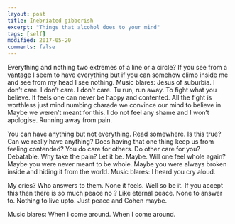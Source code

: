 ```yaml
---
layout: post
title: Inebriated gibberish
excerpt: "Things that alcohol does to your mind"
tags: [self]
modified: 2017-05-20
comments: false
---
```

Everything and nothing two extremes of a line or a circle? If you see from a vantage I seem to have everything but if you can somehow climb inside me and see from my head I see nothing. Music blares: Jesus of suburbia. I don’t care. I don’t care. I don’t care. Tu run, run away. To fight what you believe. 
It feels one can never be happy and contented. All the fight is worthless just mind numbing charade we convince our mind to believe in. Maybe we weren’t meant for this. I do not feel any shame and I won’t apologise. Running away from pain. 

You can have anything but not everything. Read somewhere. Is this true? Can we really have anything? Does having that one thing keep us from feeling contended? You do care for others. Do other care for you? Debatable. Why take the pain? Let it be. Maybe. Will one feel whole again? Maybe you were never meant to be whole. Maybe you were always broken inside and hiding it from the world. Music blares: I heard you cry aloud. 

My cries? Who answers to them. None it feels. Well so be it. If you accept this then there is so much peace no ? Like eternal peace. None to answer to. Nothing to live upto. Just peace and Cohen maybe. 

Music blares: When I come around. When I come around. 